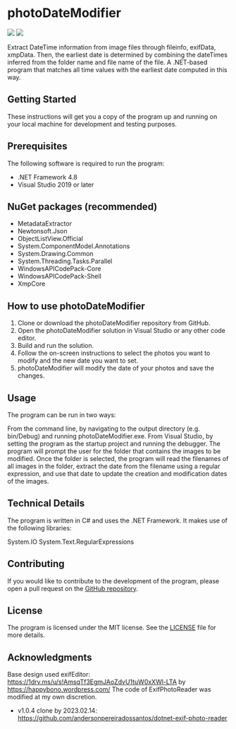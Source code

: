 # photoDateModifier 
![](https://img.shields.io/badge/VisualStudio-5C2D91?style=flat-square&logo=VisualStudio&logoColor=white)
![](https://img.shields.io/badge/C%23-A8B9CC?style=flat-square&logo=C&logoColor=white)

Extract DateTime information from image files through fileinfo, exifData, xmpData. Then, the earliest date is determined by combining the dateTimes inferred from the folder name and file name of the file.
A .NET-based program that matches all time values with the earliest date computed in this way.

## Getting Started
These instructions will get you a copy of the program up and running on your local machine for development and testing purposes.

## Prerequisites
The following software is required to run the program:

- .NET Framework 4.8
- Visual Studio 2019 or later

## NuGet packages (recommended)
- MetadataExtractor
- Newtonsoft.Json
- ObjectListView.Official
- System.ComponentModel.Annotations
- System.Drawing.Common
- System.Threading.Tasks.Parallel
- WindowsAPICodePack-Core
- WindowsAPICodePack-Shell
- XmpCore

## How to use photoDateModifier

1. Clone or download the photoDateModifier repository from GitHub.
2. Open the photoDateModifier solution in Visual Studio or any other code editor.
3. Build and run the solution.
4. Follow the on-screen instructions to select the photos you want to modify and the new date you want to set.
5. photoDateModifier will modify the date of your photos and save the changes.

## Usage
The program can be run in two ways:

From the command line, by navigating to the output directory (e.g. bin/Debug) and running photoDateModifier.exe.
From Visual Studio, by setting the program as the startup project and running the debugger.
The program will prompt the user for the folder that contains the images to be modified. Once the folder is selected, the program will read the filenames of all images in the folder, extract the date from the filename using a regular expression, and use that date to update the creation and modification dates of the images.

## Technical Details
The program is written in C# and uses the .NET Framework. It makes use of the following libraries:

System.IO
System.Text.RegularExpressions

## Contributing
If you would like to contribute to the development of the program, please open a pull request on the [GitHub repository](httPs://https://github.com/mastergbc/photoDateModifier).

## License
The program is licensed under the MIT license. See the [LICENSE](https://github.com/mastergbc/photoDateModifier/blob/master/LICENCE) file for more details.

## Acknowledgments
Base design used exifEditor: https://1drv.ms/u/s!AmsqTf3EgmJAoZdvU1tuW0xXWl-LTA by https://happybono.wordpress.com/
The code of ExifPhotoReader was modified at my own discretion.
  - v1.0.4 clone by 2023.02.14: https://github.com/andersonpereiradossantos/dotnet-exif-photo-reader
